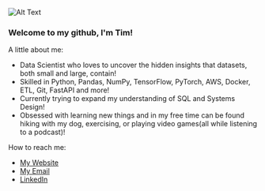 ![Alt Text](https://media.giphy.com/media/3owzWkGtQ3us1pV0qc/giphy.gif)

### Welcome to my github, I'm Tim! 
A little about me:
- Data Scientist who loves to uncover the hidden insights that datasets, both small and large, contain! 
- Skilled in Python, Pandas, NumPy, TensorFlow, PyTorch, AWS, Docker, ETL, Git, FastAPI and more!  
- Currently trying to expand my understanding of SQL and Systems Design!
- Obsessed with learning new things and in my free time can be found hiking with my dog, exercising, or playing video games(all while listening to a podcast)! 

How to reach me:
- [My Website](timothyrcarroll.com)
- [My Email](timrocar@gmail.com)
- [LinkedIn](https://www.linkedin.com/in/timothyrcarroll/)
<!--
**timrocar/timrocar** is a ✨ _special_ ✨ repository because its `README.md` (this file) appears on your GitHub profile.


